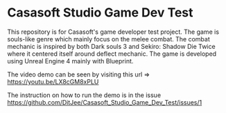# Casasoft Studio Game Dev Test
 This repository is for Casasoft's game developer test project. The game is souls-like genre which mainly focus on the melee combat. The combat mechanic is inspired by both Dark souls 3 and Sekiro: Shadow Die Twice where it centered itself around deflect mechanic. The game is developed using Unreal Engine 4 mainly with Blueprint.
 
 The video demo can be seen by visiting this url => https://youtu.be/LX8cGM8xPLU
 
 The instruction on how to run the demo is in the issue https://github.com/DitJee/Casasoft_Studio_Game_Dev_Test/issues/1
